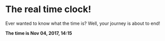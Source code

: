 # The real time clock!

Ever wanted to know what the time is? Well, your journey is about to end!

**The time is Nov 04, 2017, 14:15**